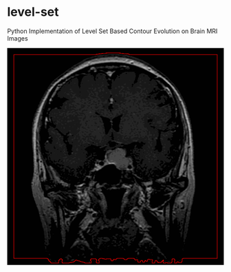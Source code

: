 # level-set
Python Implementation of Level Set Based Contour Evolution on Brain MRI Images

![alt text](Evolution\20211002-175746.gif)

